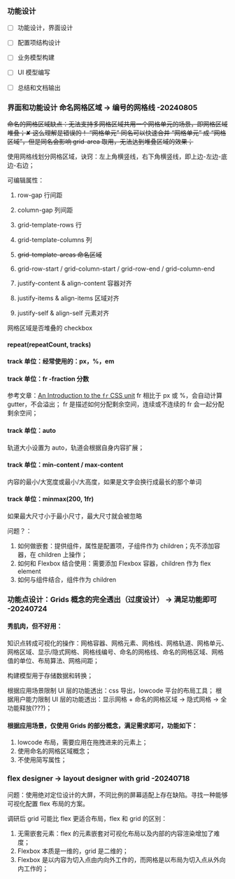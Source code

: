 

### 功能设计
- [ ] 功能设计，界面设计
- [ ] 配置项结构设计
- [ ] 业务模型构建
- [ ] UI 模型编写
- [ ] 总结和文档输出


### 界面和功能设计 命名网格区域 -> 编号的网格线 -20240805

~~命名的网格区域缺点：无法支持多网格区域共用一个网格单元的场景，即网格区域堆叠；✘ 这么理解是错误的！
“网格单元” 同名可以快速合并 “网格单元” 成 “网格区域”，但是同名会影响 grid-area 取用，无法达到堆叠区域的效果；~~

使用网格线划分网格区域，诀窍：左上角横竖线，右下角横竖线，即上边-左边-底边-右边；

可编辑属性：
1. row-gap 行间距
2. column-gap 列间距

3. grid-template-rows 行
4. grid-template-columns 列
5. ~~grid-template-areas 命名区域~~

6. grid-row-start / grid-column-start / grid-row-end / grid-column-end

7. justify-content & align-content 容器对齐
8. justify-items & align-items 区域对齐
9. justify-self & align-self 元素对齐

网格区域是否堆叠的 checkbox

#### repeat(repeatCount, tracks)

#### track 单位：经常使用的：px，%，em

#### track 单位：fr -fraction 分数
参考文章：[An Introduction to the `fr` CSS unit](https://css-tricks.com/introduction-fr-css-unit/)
fr 相比于 px 或 %，会自动计算 gutter，不会溢出；
fr 是描述如何分配剩余空间，连续或不连续的 fr 会一起分配剩余空间；

#### track 单位：auto
轨道大小设置为 auto，轨道会根据自身内容扩展；

#### track 单位：min-content / max-content
内容的最小/大宽度或最小/大高度，如果是文字会换行成最长的那个单词

#### track 单位：minmax(200, 1fr)
如果最大尺寸小于最小尺寸，最大尺寸就会被忽略

问题？：
1. 如何做嵌套：提供组件，属性是配置项，子组件作为 children；先不添加容器，在 children 上操作；
2. 如何和 Flexbox 结合使用：需要添加 Flexbox 容器，children 作为 flex element
3. 如何与组件结合，组件作为 children

### 功能点设计：Grids 概念的完全透出（过度设计） -> 满足功能即可 -20240724

#### 秀肌肉，但不好用：
知识点转成可视化的操作：网格容器、网格元素、网格线、网格轨道、网格单元、网格区域、显示/隐式网格、网格线编号、命名的网格线、命名的网格区域、网格值的单位、布局算法、网格间距；

构建模型用于存储数据和转换；

根据应用场景限制 UI 层的功能透出：css 导出，lowcode 平台的布局工具；
根据用户能力限制 UI 层的功能透出：显示网格 + 命名的网格区域 -> 隐式网格 -> 全功能释放(???)；

#### 根据应用场景，仅使用 Grids 的部分概念，满足需求即可，功能如下：
1. lowcode 布局，需要应用在拖拽进来的元素上；
2. 使用命名的网格区域概念；
3. 不使用简写属性；

### flex designer -> layout designer with grid -20240718

问题：使用绝对定位设计的大屏，不同比例的屏幕适配上存在缺陷。寻找一种能够可视化配置 flex 布局的方案。

调研后 grid 可能比 flex 更适合布局，flex 和 grid 的区别：
1. 无需嵌套元素：flex 的元素嵌套对可视化布局以及内部的内容渲染增加了难度；
2. Flexbox 本质是一维的，grid 是二维的；
3. Flexbox 是以内容为切入点由内向外工作的，而网格是以布局为切入点从外向内工作的；


